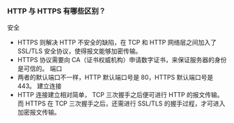 ### HTTP 与 HTTPS 有哪些区别？
安全
- HTTPS 则解决 HTTP 不安全的缺陷，在 TCP 和 HTTP 网络层之间加入了 SSL/TLS 安全协议，使得报文能够加密传输。
- HTTPS 协议需要向 CA（证书权威机构）申请数字证书，来保证服务器的身份是可信的。
端口
- 两者的默认端口不一样，HTTP 默认端口号是 80，HTTPS 默认端口号是 443。
建立连接
- HTTP 连接建立相对简单， TCP 三次握手之后便可进行 HTTP 的报文传输。而 HTTPS 在 TCP 三次握手之后，还需进行 SSL/TLS 的握手过程，才可进入加密报文传输。


    
